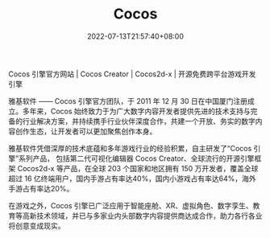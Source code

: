 ﻿---
weight: 
title: "Cocos"
description: "Cocos 引擎官方网站 | Cocos Creator | Cocos2d-x | 开源免费跨平台游戏开发引擎"
date: 2022-07-13T21:57:40+08:00
lastmod: 2022-07-13T16:45:40+08:00
draft: false
authors: ["MineW"]
featuredImage: "284.webp"
link: "https://www.cocos.com/"
tags: ["Cocos","开发者服务"]
categories: ["navigation"]
navigation: ["开发者服务"]
lightgallery: true
toc: true
pinned: false
recommend: false
recommend1: false
---
Cocos 引擎官方网站 | Cocos Creator | Cocos2d-x | 开源免费跨平台游戏开发引擎

雅基软件 —— Cocos 引擎官方团队，于 2011 年 12 月 30 日在中国厦门注册成立。多年来，Cocos 始终致力于为广大数字内容开发者提供先进的技术支持与完备的行业解决方案，并持续携手行业伙伴深度合作，共建一个开放、务实的数字内容创作生态，让开发者可以更加聚焦创作本身。

雅基软件凭借深厚的技术底蕴和多年游戏行业的经验积累，自主研发了“Cocos 引擎”系列产品， 包括第二代可视化编辑器 Cocos Creator、全球流行的开源引擎框架 Cocos2d-x 等产品，在全球 203 个国家和地区拥有 150 万开发者，覆盖全球超过 16 亿终端用户，国内手游占有率达40%，国内小游戏占有率达64%，海外手游占有率达20%。

在游戏之外，Cocos 引擎已广泛应用于智能座舱、XR、虚拟角色、数字孪生、教育等高新技术领域，并已与多家业内头部数字内容提供商达成合作，助力各行各业将创意变成现实。